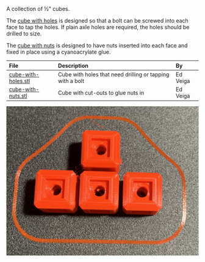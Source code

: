 A collection of &frac12;" cubes.

The [cube with holes](cube-with-holes.stl) is designed so that a bolt can be
screwed into each face to tap the holes.  If plain axle holes are required, the
holes should be drilled to size.

The [cube with nuts](cube-with-nuts.stl) is designed to have nuts inserted into
each face and fixed in place using a cyanoacrylate glue.

File | Description | By
:--- | :--- | :---
[cube-with-holes.stl](cube-with-holes.stl) | Cube with holes that need drilling or tapping with a bolt | Ed Veiga
[cube-with-nuts.stl](cube-with-nuts.stl) | Cube with cut-outs to glue nuts in | Ed Veiga

![Cubes](cubes.jpg)
